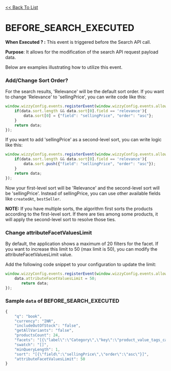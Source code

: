 [<<  Back To List](/)


# BEFORE_SEARCH_EXECUTED

**When Executed ? :** This event is triggered before the Search API call.

 **Purpose**: It allows for the modification of the search API request payload data. 
 
Below are examples illustrating how to utilize this event.

### Add/Change Sort Order?
For the search results, 'Relevance' will be the default sort order. If you want to change 'Relevance' to 'sellingPrice', you can write code like this:


```javascript
window.wizzyConfig.events.registerEvent(window.wizzyConfig.events.allowedEvents.BEFORE_SEARCH_EXECUTED, function (data) {
    if(data.sort.length && data.sort[0].field == 'relevance'){
        data.sort[0] = {"field": "sellingPrice", "order": "asc"};
    }
    return data;
});
```

If you want to add 'sellingPrice' as a second-level sort, you can write logic like this:


```javascript
window.wizzyConfig.events.registerEvent(window.wizzyConfig.events.allowedEvents.BEFORE_SEARCH_EXECUTED, function (data) {
    if(data.sort.length && data.sort[0].field == 'relevance'){
        data.sort.push({"field": "sellingPrice", "order": "asc"});
    }
    return data;
});
```
Now your first-level sort will be 'Relevance' and the second-level sort will be 'sellingPrice'. Instead of sellingPrice, you can use other available fields like `createdAt`, `bestSeller`.

**NOTE:** If you have multiple sorts, the algorithm first sorts the products according to the first-level sort. If there are ties among some products, it will apply the second-level sort to resolve those ties.

### Change attributeFacetValuesLimit
By default, the application shows a maximum of 20 filters for the facet. If you want to increase this limit to 50 (max limit is 50), you can modify the attributeFacetValuesLimit value.

Add the following code snippet to your configuration to update the limit:
```javascript
window.wizzyConfig.events.registerEvent(window.wizzyConfig.events.allowedEvents.BEFORE_SEARCH_EXECUTED, function (data) {
    data.attributeFacetValuesLimit = 50;
       return data;
});
```


###  Sample `data` of BEFORE_SEARCH_EXECUTED

```javascript
{
    "q": "book",
    "currency": "INR",
    "includeOutOfStock": "false",
    "getAllVariants": "false",
    "productsCount": 24,
    "facets": "[{\"label\":\"Category\",\"key\":\"product_value_tags_category\",\"position\":\"left\",\"order\":0},{\"label\":\"Sub Category\",\"key\":\"product_value_tags_sub_category\",\"position\":\"left\",\"order\":1},{\"label\":\"Genre\",\"key\":\"product_value_tags_genre\",\"position\":\"left\",\"order\":2},{\"label\":\"Format\",\"key\":\"product_book_binding_custom\",\"position\":\"left\",\"order\":3},{\"label\":\"Product Type\",\"key\":\"product_value_tags_product_type\",\"position\":\"left\",\"order\":4},{\"label\":\"Author\",\"key\":\"product_books_author_1_custom\",\"position\":\"left\",\"order\":5},{\"label\":\"Language\",\"key\":\"product_books_language_custom\",\"position\":\"left\",\"order\":6},{\"label\":\"Price\",\"key\":\"sellingPrice\",\"position\":\"left\",\"order\":7}]",
    "swatch": "[]",
    "minQueryLength": 1,
    "sort": "[{\"field\":\"sellingPrice\",\"order\":\"asc\"}]",
    "attributeFacetValuesLimit": 50
}
```